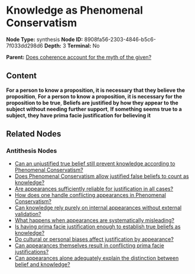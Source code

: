 # Knowledge as Phenomenal Conservatism

**Node Type:** synthesis
**Node ID:** 8908fa56-2303-4846-b5c6-7f033dd298d6
**Depth:** 3
**Terminal:** No

**Parent:** [Does coherence account for the myth of the given?](does-coherence-account-for-the-myth-of-the-given-antithesis-8d1e0418-314c-4772-b513-77d1bc78c44f.md)

## Content

**For a person to know a proposition, it is necessary that they believe the proposition**, **For a person to know a proposition, it is necessary for the proposition to be true**, **Beliefs are justified by how they appear to the subject without needing further support**, **If something seems true to a subject, they have prima facie justification for believing it**

## Related Nodes

### Antithesis Nodes

- [Can an unjustified true belief still prevent knowledge according to Phenomenal Conservatism?](can-an-unjustified-true-belief-still-prevent-knowledge-according-to-phenomenal-conservatism-antithesis-e1f10fe5-2fdf-4a09-9876-04551c1349c9.md)
- [Does Phenomenal Conservatism allow justified false beliefs to count as knowledge?](does-phenomenal-conservatism-allow-justified-false-beliefs-to-count-as-knowledge-antithesis-677dd5ad-f61c-4ee7-b08a-7c7fac16f356.md)
- [Are appearances sufficiently reliable for justification in all cases?](are-appearances-sufficiently-reliable-for-justification-in-all-cases-antithesis-e46c4b06-f0dc-4ace-8838-e3dc660e04f8.md)
- [How does one handle conflicting appearances in Phenomenal Conservatism?](how-does-one-handle-conflicting-appearances-in-phenomenal-conservatism-antithesis-ed3b38d5-a2c0-46c4-b55a-9c4e3b88136b.md)
- [Can knowledge rely purely on internal appearances without external validation?](can-knowledge-rely-purely-on-internal-appearances-without-external-validation-antithesis-fb331683-9bc7-44ff-b9c9-7a30161360d1.md)
- [What happens when appearances are systematically misleading?](what-happens-when-appearances-are-systematically-misleading-antithesis-8f890d7e-d3cd-445c-8ade-77557f8e9694.md)
- [Is having prima facie justification enough to establish true beliefs as knowledge?](is-having-prima-facie-justification-enough-to-establish-true-beliefs-as-knowledge-antithesis-aa5f70ce-39bc-4d90-83c0-8f96274d62c1.md)
- [Do cultural or personal biases affect justification by appearance?](do-cultural-or-personal-biases-affect-justification-by-appearance-antithesis-e0bcb6e3-176e-4339-a728-7a9c7e0559a3.md)
- [Can appearances themselves result in conflicting prima facie justifications?](can-appearances-themselves-result-in-conflicting-prima-facie-justifications-antithesis-f8d37c22-f8cb-4703-ae10-940d16079738.md)
- [Can appearances alone adequately explain the distinction between belief and knowledge?](can-appearances-alone-adequately-explain-the-distinction-between-belief-and-knowledge-antithesis-1e16b728-eba3-4f3a-aad3-11fde004c5d8.md)
